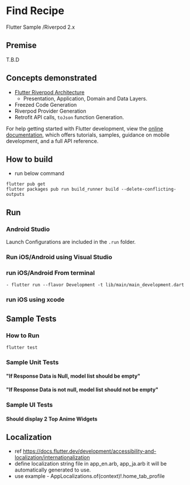 # Find Recipe

Flutter Sample /Riverpod 2.x

## Premise
T.B.D

## Concepts demonstrated

- [Flutter Riverpod Architecture](https://codewithandrea.com/articles/flutter-app-architecture-riverpod-introduction/)
  - Presentation, Application, Domain and Data Layers.
- Freezed Code Generation
- Riverpod Provider Generation
- Retrofit API calls, `toJson` function Generation.

For help getting started with Flutter development, view the
[online documentation](https://docs.flutter.dev/), which offers tutorials, samples, guidance on
mobile development, and a full API reference.

## How to build
- run below command
```
flutter pub get
flutter packages pub run build_runner build --delete-conflicting-outputs
```

## Run 
### Android Studio
Launch Configurations are included in the `.run` folder. 

### Run iOS/Android using Visual Studio


### run iOS/Android From terminal

```
- flutter run --flavor Development -t lib/main/main_development.dart
```

### run iOS using xcode


## Sample Tests

### How to Run

`flutter test`

### Sample Unit Tests


#### "If Response Data is Null, model list should be empty"


#### "If Response Data is not null, model list should not be empty"


### Sample UI Tests


#### Should display 2 Top Anime Widgets


## Localization
- ref https://docs.flutter.dev/development/accessibility-and-localization/internationalization
- define localization string file in app_en.arb, app_ja.arb it will be automatically generated to use.
- use example - AppLocalizations.of(context)!.home_tab_profile